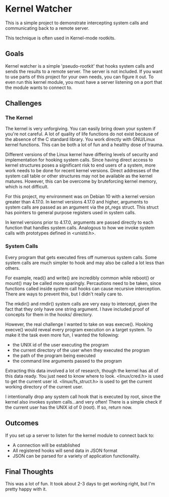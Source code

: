 # Kernel Watcher 
This is a simple project to demonstrate intercepting system calls and communicating back to a remote server.

This technique is often used in Kernel-mode rootkits.

## Goals
Kernel watcher is a simple 'pseudo-rootkit' that hooks system calls and sends the results to a remote server.
The server is not included. If you want to use parts of this project for your own needs, you can figure it out.
To even run this kernel module, you must have a server listening on a port that the module wants to connect to.

## Challenges
### The Kernel
The kernel is very unforgiving. You can easily bring down your system if you're not careful.
A lot of quality of life functions do not exist because of the absence of the C standard library.
You work directly with GNU/Linux kernel functions. This can be both a lot of fun and a healthy dose of trauma.

Different versions of the Linux kernel have differing levels of security and implementation for hooking system calls.
Since having direct access to kernel structures poses a significant risk to end users of a system, more work needs to be done for recent kernel versions.
Direct addresses of the system call table or other structures may not be available as the kernel matures.
However, this can be overcome by bruteforcing kernel memory, which is not difficult.

For this project, my environment was on Debian 10 with a kernel version greater than 4.17.0.
In kernel versions 4.17.0 and higher, arguments to system calls are passed as an argument via the pt_regs struct.
This struct has pointers to general purpose registers used in system calls.

In kernel versions prior to 4.17.0, arguments are passed directly to each function that handles system calls.
Analogous to how we invoke system calls with prototypes defined in <unistd.h>.

### System Calls
Every program that gets executed fires off numerous system calls.
Some system calls are much simpler to hook and may also be called a lot less than others.

For example, read() and write() are incredibly common while reboot() or mount() may be called more sparingly.
Percautions need to be taken, since functions called inside system call hooks can cause recursive interception.
There are ways to prevent this, but I didn't really care to.

The mkdir() and rmdir() system calls are very easy to intercept, given the fact that they only have one string argument.
I have included proof of concepts for them in the hooks/ directory.

However, the real challenge I wanted to take on was execve().
Hooking execve() would reveal every program execution on a target system.
To make it the task even more fun, I wanted the following:
- the UNIX id of the user executing the program
- the current directory of the user when they executed the program
- the path of the program being executed
- the command line arguments passed to the program

Extracting this data involved a lot of research, though the kernel has all of this data ready.
You just need to know where to look.
<linux/cred.h> is used to get the current user id.
<linux/fs_struct.h> is used to get the current working directory of the current user.

I intentionally drop any system call hook that is executed by root, since the kernel also invokes system calls...and very often!
There is a simple check if the current user has the UNIX id of 0 (root). If so, return now.

## Outcomes
If you set up a server to listen for the kernel module to connect back to:
- A connection will be established
- All registered hooks will send data in JSON format
- JSON can be parsed for a variety of application functionality.

## Final Thoughts
This was a lot of fun. It took about 2-3 days to get working right, but I'm pretty happy with it.
